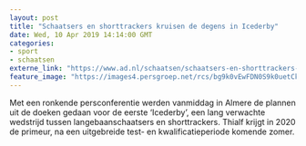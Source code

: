 ```yaml
---
layout: post
title: "Schaatsers en shorttrackers kruisen de degens in Icederby"
date: Wed, 10 Apr 2019 14:14:00 GMT
categories: 
- sport 
- schaatsen 
externe_link: "https://www.ad.nl/schaatsen/schaatsers-en-shorttrackers-kruisen-de-degens-in-icederby~af6e7bf4/"
feature_image: "https://images4.persgroep.net/rcs/bg9k0vEwFDN0S9k0uetCkRLcrFk/diocontent/145243108/_fitwidth/400/?appId=21791a8992982cd8da851550a453bd7f&quality=0.7"
---
```


Met een ronkende persconferentie werden vanmiddag in Almere de plannen uit de doeken gedaan voor de eerste ‘Icederby’, een lang verwachte wedstrijd tussen langebaanschaatsers en shorttrackers. Thialf krijgt in 2020 de primeur, na een uitgebreide test- en kwalificatieperiode komende zomer.
